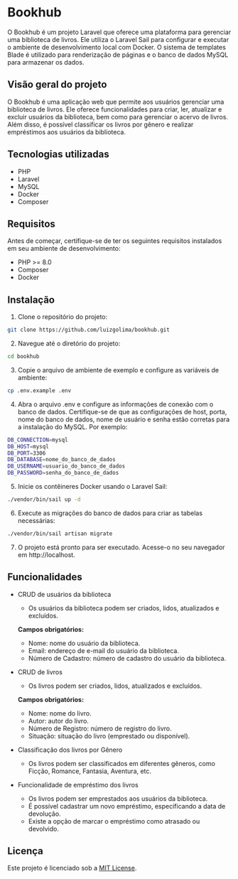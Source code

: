# Bookhub

O Bookhub é um projeto Laravel que oferece uma plataforma para gerenciar uma biblioteca de livros. Ele utiliza o Laravel
Sail para configurar e executar o ambiente de desenvolvimento local com Docker. O sistema de templates Blade é utilizado
para renderização de páginas e o banco de dados MySQL para armazenar os dados.

## Visão geral do projeto

O Bookhub é uma aplicação web que permite aos usuários gerenciar uma biblioteca de livros. Ele oferece funcionalidades
para criar, ler, atualizar e excluir usuários da biblioteca, bem como para gerenciar o acervo de livros. Além disso, é
possível classificar os livros por gênero e realizar empréstimos aos usuários da biblioteca.

## Tecnologias utilizadas

- PHP
- Laravel
- MySQL
- Docker
- Composer

## Requisitos

Antes de começar, certifique-se de ter os seguintes requisitos instalados em seu ambiente de desenvolvimento:

- PHP >= 8.0
- Composer
- Docker

## Instalação

1. Clone o repositório do projeto:

```bash
git clone https://github.com/luizgolima/bookhub.git
```

2. Navegue até o diretório do projeto:

```bash
cd bookhub
```

3. Copie o arquivo de ambiente de exemplo e configure as variáveis de ambiente:

```bash
cp .env.example .env
```

4. Abra o arquivo .env e configure as informações de conexão com o banco de dados. Certifique-se de que as configurações
   de host, porta, nome do banco de dados, nome de usuário e senha estão corretas para a instalação do MySQL. Por
   exemplo:

```bash
DB_CONNECTION=mysql
DB_HOST=mysql
DB_PORT=3306
DB_DATABASE=nome_do_banco_de_dados
DB_USERNAME=usuario_do_banco_de_dados
DB_PASSWORD=senha_do_banco_de_dados
```

5. Inicie os contêineres Docker usando o Laravel Sail:

```bash
./vendor/bin/sail up -d
```

6. Execute as migrações do banco de dados para criar as tabelas necessárias:

```bash
./vendor/bin/sail artisan migrate
```

7. O projeto está pronto para ser executado. Acesse-o no seu navegador em http://localhost.

## Funcionalidades

- CRUD de usuários da biblioteca
    - Os usuários da biblioteca podem ser criados, lidos, atualizados e excluídos.

  **Campos obrigatórios:**

    - Nome: nome do usuário da biblioteca.
    - Email: endereço de e-mail do usuário da biblioteca.
    - Número de Cadastro: número de cadastro do usuário da biblioteca.

- CRUD de livros
    - Os livros podem ser criados, lidos, atualizados e excluídos.

  **Campos obrigatórios:**

    - Nome: nome do livro.
    - Autor: autor do livro.
    - Número de Registro: número de registro do livro.
    - Situação: situação do livro (emprestado ou disponível).

- Classificação dos livros por Gênero
    - Os livros podem ser classificados em diferentes gêneros, como Ficção, Romance, Fantasia, Aventura, etc.

- Funcionalidade de empréstimo dos livros
    - Os livros podem ser emprestados aos usuários da biblioteca.
    - É possível cadastrar um novo empréstimo, especificando a data de devolução.
    - Existe a opção de marcar o empréstimo como atrasado ou devolvido.

## Licença

Este projeto é licenciado sob a [MIT License](LICENSE).


   
